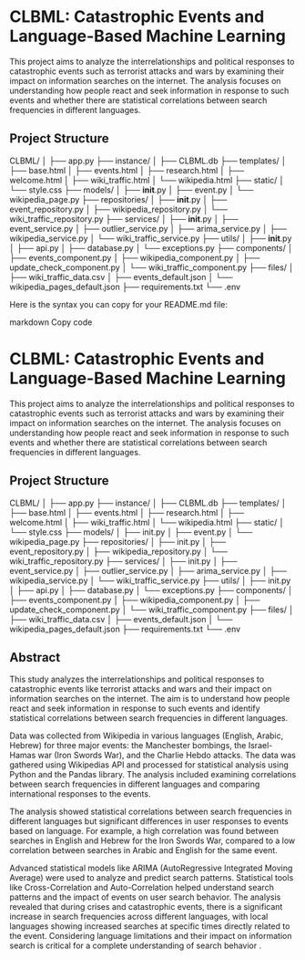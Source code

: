 # CLBML: Catastrophic Events and Language-Based Machine Learning

This project aims to analyze the interrelationships and political responses to catastrophic events such as terrorist attacks and wars by examining their impact on information searches on the internet. The analysis focuses on understanding how people react and seek information in response to such events and whether there are statistical correlations between search frequencies in different languages.

## Project Structure

CLBML/
│
├── app.py
├── instance/
│   ├── CLBML.db
├── templates/
│   ├── base.html
│   ├── events.html
│   ├── research.html
│   ├── welcome.html
│   ├── wiki_traffic.html
│   └── wikipedia.html
├── static/
│   └── style.css
├── models/
│   ├── __init__.py
│   ├── event.py
│   └── wikipedia_page.py
├── repositories/
│   ├── __init__.py
│   ├── event_repository.py
│   ├── wikipedia_repository.py
│   └── wiki_traffic_repository.py
├── services/
│   ├── __init__.py
│   ├── event_service.py
│   ├── outlier_service.py
│   ├── arima_service.py
│   ├── wikipedia_service.py
│   └── wiki_traffic_service.py
├── utils/
│   ├── __init__.py
│   ├── api.py
│   ├── database.py
│   └── exceptions.py
├── components/
│   ├── events_component.py
│   ├── wikipedia_component.py
│   ├── update_check_component.py
│   └── wiki_traffic_component.py
├── files/
│   ├── wiki_traffic_data.csv
│   ├── events_default.json
│   └── wikipedia_pages_default.json
├── requirements.txt
└── .env



Here is the syntax you can copy for your README.md file:

markdown
Copy code
# CLBML: Catastrophic Events and Language-Based Machine Learning

This project aims to analyze the interrelationships and political responses to catastrophic events such as terrorist attacks and wars by examining their impact on information searches on the internet. The analysis focuses on understanding how people react and seek information in response to such events and whether there are statistical correlations between search frequencies in different languages.

## Project Structure

CLBML/
│
├── app.py
├── instance/
│ ├── CLBML.db
├── templates/
│ ├── base.html
│ ├── events.html
│ ├── research.html
│ ├── welcome.html
│ ├── wiki_traffic.html
│ └── wikipedia.html
├── static/
│ └── style.css
├── models/
│ ├── init.py
│ ├── event.py
│ └── wikipedia_page.py
├── repositories/
│ ├── init.py
│ ├── event_repository.py
│ ├── wikipedia_repository.py
│ └── wiki_traffic_repository.py
├── services/
│ ├── init.py
│ ├── event_service.py
│ ├── outlier_service.py
│ ├── arima_service.py
│ ├── wikipedia_service.py
│ └── wiki_traffic_service.py
├── utils/
│ ├── init.py
│ ├── api.py
│ ├── database.py
│ └── exceptions.py
├── components/
│ ├── events_component.py
│ ├── wikipedia_component.py
│ ├── update_check_component.py
│ └── wiki_traffic_component.py
├── files/
│ ├── wiki_traffic_data.csv
│ ├── events_default.json
│ └── wikipedia_pages_default.json
├── requirements.txt
└── .env

## Abstract

This study analyzes the interrelationships and political responses to catastrophic events like terrorist attacks and wars and their impact on information searches on the internet. The aim is to understand how people react and seek information in response to such events and identify statistical correlations between search frequencies in different languages.

Data was collected from Wikipedia in various languages (English, Arabic, Hebrew) for three major events: the Manchester bombings, the Israel-Hamas war (Iron Swords War), and the Charlie Hebdo attacks. The data was gathered using Wikipedias API and processed for statistical analysis using Python and the Pandas library. The analysis included examining correlations between search frequencies in different languages and comparing international responses to the events.

The analysis showed statistical correlations between search frequencies in different languages but significant differences in user responses to events based on language. For example, a high correlation was found between searches in English and Hebrew for the Iron Swords War, compared to a low correlation between searches in Arabic and English for the same event.

Advanced statistical models like ARIMA (AutoRegressive Integrated Moving Average) were used to analyze and predict search patterns. Statistical tools like Cross-Correlation and Auto-Correlation helped understand search patterns and the impact of events on user search behavior. The analysis revealed that during crises and catastrophic events, there is a significant increase in search frequencies across different languages, with local languages showing increased searches at specific times directly related to the event. Considering language limitations and their impact on information search is critical for a complete understanding of search behavior .
